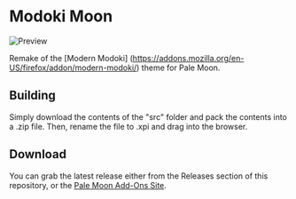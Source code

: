 # Modoki Moon
![Preview](http://i65.tinypic.com/2wqefjm.png)

Remake of the [Modern Modoki] (https://addons.mozilla.org/en-US/firefox/addon/modern-modoki/) theme for Pale Moon.

## Building
Simply download the contents of the "src" folder  and pack the contents into a .zip file. Then, rename the file to .xpi and drag into the browser.

## Download
You can grab the latest release either from the Releases section of this repository, or the [Pale Moon Add-Ons Site](https://addons.palemoon.org/themes/complete/modoki-moon/).